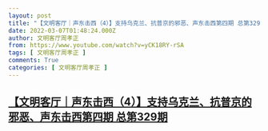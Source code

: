 ```yaml
---
layout: post
title: "【文明客厅｜声东击西（4）】支持乌克兰、抗普京的邪恶、声东击西第四期 总第329期"
date: 2022-03-07T01:48:24.000Z
author: 文明客厅周孝正
from: https://www.youtube.com/watch?v=yCK18RY-rSA
tags: [ 文明客厅周孝正 ]
comments: True
categories: [ 文明客厅周孝正 ]
---
```

<!--1646617704000-->
[【文明客厅｜声东击西（4）】支持乌克兰、抗普京的邪恶、声东击西第四期 总第329期](https://www.youtube.com/watch?v=yCK18RY-rSA)
------

<div>

</div>
